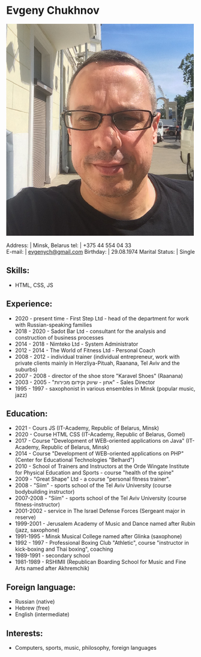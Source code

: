 # Evgeny Chukhnov

![Avatar alt-text](./avatar.jpg#avatar1)

Address: | Minsk, Belarus
tel: | +375 44 554 04 33	
E-mail: | evgenych@gmail.com
Birthday: | 29.08.1974
Marital Status: | Single

## Skills:
* HTML, CSS, JS

## Experience:
* 2020 - present time - First Step Ltd - head of the department for work with Russian-speaking families
* 2018 - 2020 - Sadot Bar Ltd - consultant for the analysis and construction of business processes
* 2014 - 2018 - Nimteko Ltd - System Administrator
* 2012 - 2014 - The World of Fitness Ltd - Personal Coach
* 2008 - 2012 - individual trainer (individual entrepreneur, work with private clients mainly in Herzliya-Pituah, Raanana, Tel Aviv and the suburbs)
* 2007 - 2008 - director of the shoe store "Karavel Shoes" (Raanana)
* 2003 - 2005 - "אחון - שיווק וקידום מכירות" - Sales Director
* 1995 - 1997 - saxophonist in various ensembles in Minsk (popular music, jazz)

## Education:
* 2021 - Cours JS (IT-Academy, Republic of Belarus, Minsk)
* 2020 - Course HTML CSS (IT-Academy, Republic of Belarus, Gomel)
* 2017 - Course "Development of WEB-oriented applications on Java" (IT-Academy, Republic of Belarus, Minsk)
* 2014 - Course "Development of WEB-oriented applications on PHP" (Center for Educational Technologies "Belhard")
* 2010 - School of Trainers and Instructors at the Orde Wingate Institute for Physical Education and Sports - course "health of the spine"
* 2009 - "Great Shape" Ltd  - a course "personal fitness trainer".
* 2008 - "Siim" - sports school of the Tel Aviv University (course bodybuilding instructor)
* 2007-2008 - "Siim" - sports school of the Tel Aviv University (course fitness-instructor)
* 2001-2002 - service in The Israel Defense Forces (Sergeant major in reserve)
* 1999-2001 - Jerusalem Academy of Music and Dance named after Rubin (jazz, saxophone)
* 1991-1995 - Minsk Musical College named after Glinka (saxophone)
* 1992 - 1997 - Professional Boxing Club "Athletic", course "instructor in kick-boxing and Thai boxing", coaching
* 1989-1991 - secondary school
* 1981-1989 - RSHIMII (Republican Boarding School for Music and Fine Arts named after Akhremchik)

## Foreign language:
- Russian (native)
- Hebrew (free)
- English (intermediate)

## Interests:
* Computers, sports, music, philosophy, foreign languages